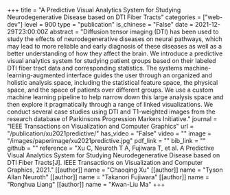 +++
title = "A Predictive Visual Analytics System for Studying Neurodegenerative Disease based on DTI Fiber Tracts"
categories = ["web-dev"]
level = 900
type = "publication"
is_chinese = "False"
date = 2021-12-29T23:00:00Z
abstract = "Diffusion tensor imaging (DTI) has been used to study the effects of neurodegenerative diseases on neural pathways, which may lead to more reliable and early diagnosis of these diseases as well as a better understanding of how they affect the brain. We introduce a predictive visual analytics system for studying patient groups based on their labeled DTI fiber tract data and corresponding statistics. The systems machine-learning-augmented interface guides the user through an organized and holistic analysis space, including the statistical feature space, the physical space, and the space of patients over different groups. We use a custom machine learning pipeline to help narrow down this large analysis space and then explore it pragmatically through a range of linked visualizations. We conduct several case studies using DTI and T1-weighted images from the research database of Parkinsons Progression Markers Initiative."
journal = "IEEE Transactions on Visualization and Computer Graphics"
url = "/publication/xu2021predictive/"
has_video = "False"
video = ""
image = "/images/paperimage/xu2021predictive.jpg"
pdf_link = ""
bib_link = ""
github = ""
reference = "Xu C, Neuroth T A, Fujiwara T, et al. A Predictive Visual Analytics System for Studying Neurodegenerative Disease based on DTI Fiber Tracts[J]. IEEE Transactions on Visualization and Computer Graphics, 2021."
[[author]]
name = "Chaoqing Xu"
[[author]]
name = "Tyson Allan Neuroth"
[[author]]
name = "Takanori Fujiwara"
[[author]]
name = "Ronghua Liang"
[[author]]
name = "Kwan-Liu Ma"
+++